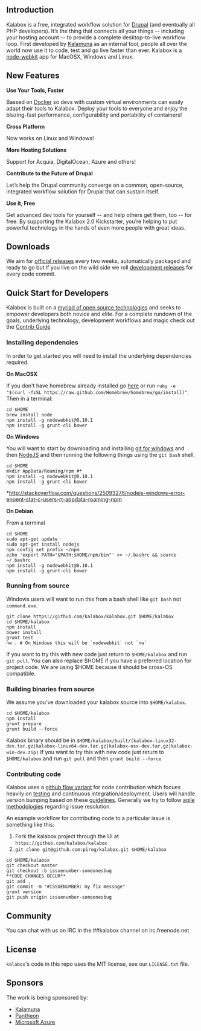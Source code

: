 ## Introduction

Kalabox is a free, integrated workflow solution for [Drupal](http://drupal.org) (and eventually all PHP developers). It’s the thing that connects all your things -- including your hosting account -- to provide a complete desktop-to-live workflow loop. First developed by [Kalamuna](http://www.kalamuna.com) as an internal tool, people all over the world now use it to code, test and go live faster than ever. Kalabox is a [node-webkit](https://github.com/rogerwang/node-webkit) app for MacOSX, Windows and Linux.

## New Features

**Use Your Tools, Faster**

Bassed on [Docker](http://docker.io) so devs with custom virtual environments can easily adapt their tools to Kalabox. Deploy your tools to everyone and enjoy the blazing-fast performance, configurability and portability of containers!

**Cross Platform**

Now works on Linux and Windows!

**More Hosting Solutions**

Support for Acquia, DigitalOcean, Azure and others!

**Contribute to the Future of Drupal**

Let’s help the Drupal community converge on a common, open-source, integrated workflow solution for Drupal that can sustain itself.

**Use it, Free**

Get advanced dev tools for yourself -- and help others get them, too -- for free. By supporting the Kalabox 2.0 Kickstarter, you’re helping to put powerful technology in the hands of even more people with great ideas.

## Downloads

We aim for [official releases](https://github.com/kalabox/kalabox/releases) every two weeks, automatically packaged and ready to go but if you live on the wild side we roll [development releases](http://builds.kalabox.me/index.html) for every code commit. 

## Quick Start for Developers

Kalabox is built on a [myriad of open source technologies](https://github.com/kalabox/kalabox/wiki/Contributing-to-Kalabox#the-vision-and-rough-v2-architecture) and seeks to
empower developers both novice and elite. For a complete rundown of the goals, underlying technology, development workflows and magic check out the [Contrib Guide](https://github.com/kalabox/kalabox/wiki/Contributing-to-Kalabox)

### Installing dependencies

In order to get started you will need to install the underlying dependencies required. 

**On MacOSX**

If you don't have homebrew already installed go [here](http://brew.sh/) or run `ruby -e "$(curl -fsSL https://raw.github.com/Homebrew/homebrew/go/install)"`. Then in a terminal:

```
cd $HOME
brew install node
npm install -g nodewebkit@0.10.1
npm install -g grunt-cli bower
```

**On Windows**

You will want to start by downloading and installing [git for windows](http://git-scm.com/download/win) and  then [NodeJS](http://nodejs.org/download/) and then running the following things using the `git bash` shell.

```
cd $HOME
mkdir AppData/Roaming/npm #*
npm install -g nodewebkit@0.10.1
npm install -g grunt-cli bower
```
*http://stackoverflow.com/questions/25093276/nodejs-windows-error-enoent-stat-c-users-rt-appdata-roaming-npm

**On Debian**

From a terminal

```
cd $HOME
sudo apt-get update
sudo apt-get install nodejs
npm config set prefix ~/npm
echo 'export PATH="$PATH:$HOME/npm/bin"' >> ~/.bashrc && source ~/.bashrc
npm install -g nodewebkit@0.10.1
npm install -g grunt-cli bower
```

### Running from source

Windows users will want to run this from a bash shell like `git bash` not `command.exe`.

```
git clone https://github.com/kalabox/kalabox.git $HOME/kalabox
cd $HOME/kalabox
npm install
bower install
grunt test
nw . # On Windows this will be `nodewebkit` not `nw`
```

If you want to try this with new code just return to `$HOME/kalabox` and run `git pull`. You can also replace $HOME if you have a preferred location for project code. We are using $HOME because it should be cross-OS compatible. 

### Building binaries from source

We assume you've downloaded your kalabox source into `$HOME/kalabox`.

```
cd $HOME/kalabox
npm install
grunt prepare
grunt build --force
```

Kalabox binary should be in `$HOME/kalabox/built/(kalabox-linux32-dev.tar.gz|kalabox-linux64-dev.tar.gz|kalabox-osx-dev.tar.gz|kalabox-win-dev.zip)`
If you want to try this with new code just return to` $HOME/kalabox` and run `git pull` and then `grunt build --force`

### Contributing code

Kalabox uses a [github flow variant](https://github.com/kalabox/kalabox/wiki/Contributing-to-Kalabox#github-flow) for code contribution which focues heavily on [testing](https://github.com/kalabox/kalabox/wiki/Contributing-to-Kalabox#emphasis) and continuous integration/deployment. Users will handle version bumping based on these [guidelines](https://github.com/kalabox/kalabox/wiki/Contributing-to-Kalabox#versioning). Generally we try to follow [agile methodologies](https://github.com/kalabox/kalabox/wiki/Contributing-to-Kalabox#issue-prioritization) regarding issue resolution. 

An example workflow for contributing code to a particular issue is something like this:

1. Fork the kalabox project through the UI at `https://github.com/kalabox/kalabox`
2. `git clone git@github.com:pirog/kalabox.git $HOME/kalabox`


```
cd $HOME/kalabox
git checkout master
git checkout -b issuenumber-someonesbug
**CODE CHANGES OCCUR**
git add .
git commit -m "#ISSUENUMBER: my fix message"
grunt version
git push origin issuenumber-someonesbug
```


## Community

You can chat with us on IRC in the ##kalabox channel on irc.freenode.net  

## License

`kalabox`'s code in this repo uses the MIT license, see our `LICENSE.txt` file. 

## Sponsors

The work is being sponsored by:  
* [Kalamuna](http://www.kalamuna.com)
* [Pantheon](http://getpantheon.com)
* [Microsoft Azure](http://http://azure.microsoft.com)
